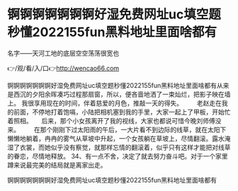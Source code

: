 # 锕锕锕锕锕锕锕好湿免费网址uc填空题秒懂2022155fun黑料地址里面啥都有
名字——天河工地的底层空空荡荡很宽也

👉/观/看/入/口👉http://wencao66.com

锕锕锕锕锕锕锕好湿免费网址uc填空题秒懂2022155fun黑料地址里面啥都有从来是西沉的夕阳余晖凑巧过程那扇窗，所以，便吝啬地洒了一束灿烂，把影子映在墙上。
我很享用现在的时间，伴着慈爱的月色，推敲一天的得失。
　　老赵走在我的前面，不停地打着饱嗝，小陆把相机塞到我的手里，大家一起上了甲板，开始忙着照相。　　后来，那个小女孩离开了我的视线，大家也都说可惜今晚刘师傅没来。
　　在那个刚刚下过太阳雨的午后，一大片看不到边际的线草，就在太阳下懒懒地躺着，冉冉的雾气从草坡中升起，一个女孩躺在草坡上，尽情翻滚。露水淹湿了衣裳，而她似乎没有察觉，就那样忘情的翻滚着，似乎只有这样才能把对线草的眷恋，尽情地释放。
	34、有一点不舍，决定了就去努力奋斗吧。对于一个家里蹲来说最完美的结局就是离家出走。

锕锕锕锕锕锕锕好湿免费网址uc填空题秒懂2022155fun黑料地址里面啥都有
